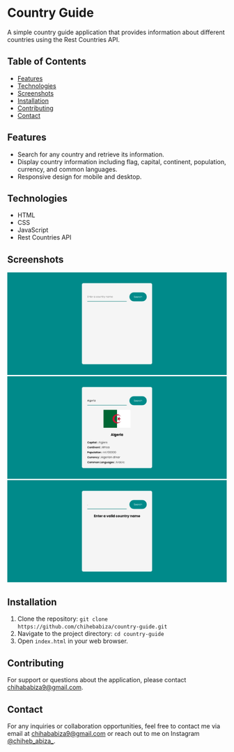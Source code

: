 <h1>Country Guide</h1>

<p>A simple country guide application that provides information about different countries using the Rest Countries API.</p>

<h2>Table of Contents</h2>
<ul>
    <li><a href="#features">Features</a></li>
    <li><a href="#technologies">Technologies</a></li>
    <li><a href="#screenshots">Screenshots</a></li>
    <li><a href="#installation">Installation</a></li>
    <li><a href="#contributing">Contributing</a></li>
    <li><a href="#contact">Contact</a></li>
</ul>

<h2 id="features">Features</h2>
<ul>
    <li>Search for any country and retrieve its information.</li>
    <li>Display country information including flag, capital, continent, population, currency, and common languages.</li>
    <li>Responsive design for mobile and desktop.</li>
</ul>

<h2 id="technologies">Technologies</h2>
<ul>
    <li>HTML</li>
    <li>CSS</li>
    <li>JavaScript</li>
    <li>Rest Countries API</li>
</ul>

<h2 id="screenshots">Screenshots</h2>
<img src="images/1.jpeg">
<img src="images/2.jpeg">
<img src="images/3.jpeg">

<h2 id="installation">Installation</h2>
<ol>
    <li>Clone the repository: <code>git clone https://github.com/chihebabiza/country-guide.git</code></li>
    <li>Navigate to the project directory: <code>cd country-guide</code></li>
    <li>Open <code>index.html</code> in your web browser.</li>
</ol>

<h2 id="contributing">Contributing</h2>
<p>For support or questions about the application, please contact <a href="mailto:chihababiza9@gmail.com" target="_blank">chihababiza9@gmail.com</a>.</p>

<h2 id="contact">Contact</h2>
<p>For any inquiries or collaboration opportunities, feel free to contact me via email at <a href="mailto:chihababiza9@gmail.com" target="_blank">chihababiza9@gmail.com</a> or reach out to me on Instagram <a href="https://www.instagram.com/chiheb_abiza_/" target="_blank">@chiheb_abiza_</a>.</p>

